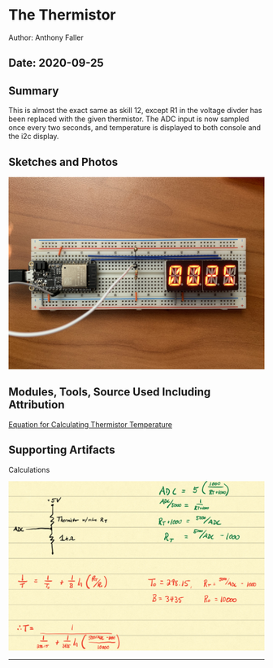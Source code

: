 #  The Thermistor

Author: Anthony Faller

Date: 2020-09-25
-----

## Summary
This is almost the exact same as skill 12, except R1 in the voltage divder has been replaced with the given thermistor. The ADC input is now sampled once every two seconds, and temperature is displayed to both console and the i2c display.

## Sketches and Photos
<center><img src="./images/thermistor_wiring.jpg"/></center>  

## Modules, Tools, Source Used Including Attribution
[Equation for Calculating Thermistor Temperature](https://en.wikipedia.org/wiki/Thermistor)

## Supporting Artifacts
Calculations
<center><img src="./images/temperature_calculation.PNG"/></center> 

-----
